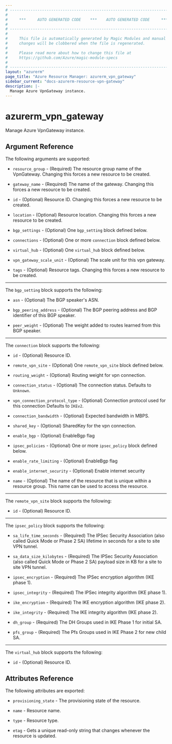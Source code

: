 ```yaml
---
# ----------------------------------------------------------------------------
#
#     ***     AUTO GENERATED CODE    ***    AUTO GENERATED CODE     ***
#
# ----------------------------------------------------------------------------
#
#     This file is automatically generated by Magic Modules and manual
#     changes will be clobbered when the file is regenerated.
#
#     Please read more about how to change this file at
#     https://github.com/Azure/magic-module-specs
#
# ----------------------------------------------------------------------------
layout: "azurerm"
page_title: "Azure Resource Manager: azurerm_vpn_gateway"
sidebar_current: "docs-azurerm-resource-vpn-gateway"
description: |-
  Manage Azure VpnGateway instance.
---
```


# azurerm_vpn_gateway

Manage Azure VpnGateway instance.


## Argument Reference

The following arguments are supported:

* `resource_group` - (Required) The resource group name of the VpnGateway. Changing this forces a new resource to be created.

* `gateway_name` - (Required) The name of the gateway. Changing this forces a new resource to be created.

* `id` - (Optional) Resource ID. Changing this forces a new resource to be created.

* `location` - (Optional) Resource location. Changing this forces a new resource to be created.

* `bgp_settings` - (Optional) One `bgp_setting` block defined below.

* `connections` - (Optional) One or more `connection` block defined below.

* `virtual_hub` - (Optional) One `virtual_hub` block defined below.

* `vpn_gateway_scale_unit` - (Optional) The scale unit for this vpn gateway.

* `tags` - (Optional) Resource tags. Changing this forces a new resource to be created.

---

The `bgp_setting` block supports the following:

* `asn` - (Optional) The BGP speaker's ASN.

* `bgp_peering_address` - (Optional) The BGP peering address and BGP identifier of this BGP speaker.

* `peer_weight` - (Optional) The weight added to routes learned from this BGP speaker.

---

The `connection` block supports the following:

* `id` - (Optional) Resource ID.

* `remote_vpn_site` - (Optional) One `remote_vpn_site` block defined below.

* `routing_weight` - (Optional) Routing weight for vpn connection.

* `connection_status` - (Optional) The connection status. Defaults to `Unknown`.

* `vpn_connection_protocol_type` - (Optional) Connection protocol used for this connection Defaults to `IKEv2`.

* `connection_bandwidth` - (Optional) Expected bandwidth in MBPS.

* `shared_key` - (Optional) SharedKey for the vpn connection.

* `enable_bgp` - (Optional) EnableBgp flag

* `ipsec_policies` - (Optional) One or more `ipsec_policy` block defined below.

* `enable_rate_limiting` - (Optional) EnableBgp flag

* `enable_internet_security` - (Optional) Enable internet security

* `name` - (Optional) The name of the resource that is unique within a resource group. This name can be used to access the resource.


---

The `remote_vpn_site` block supports the following:

* `id` - (Optional) Resource ID.

---

The `ipsec_policy` block supports the following:

* `sa_life_time_seconds` - (Required) The IPSec Security Association (also called Quick Mode or Phase 2 SA) lifetime in seconds for a site to site VPN tunnel.

* `sa_data_size_kilobytes` - (Required) The IPSec Security Association (also called Quick Mode or Phase 2 SA) payload size in KB for a site to site VPN tunnel.

* `ipsec_encryption` - (Required) The IPSec encryption algorithm (IKE phase 1).

* `ipsec_integrity` - (Required) The IPSec integrity algorithm (IKE phase 1).

* `ike_encryption` - (Required) The IKE encryption algorithm (IKE phase 2).

* `ike_integrity` - (Required) The IKE integrity algorithm (IKE phase 2).

* `dh_group` - (Required) The DH Groups used in IKE Phase 1 for initial SA.

* `pfs_group` - (Required) The Pfs Groups used in IKE Phase 2 for new child SA.

---

The `virtual_hub` block supports the following:

* `id` - (Optional) Resource ID.

## Attributes Reference

The following attributes are exported:

* `provisioning_state` - The provisioning state of the resource.

* `name` - Resource name.

* `type` - Resource type.

* `etag` - Gets a unique read-only string that changes whenever the resource is updated.
